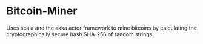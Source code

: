 Bitcoin-Miner
=============

Uses scala and the akka actor framework to mine bitcoins by calculating the cryptographically secure hash SHA-256 of random strings 
